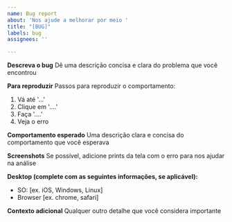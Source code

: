 ```yaml
---
name: Bug report
about: 'Nos ajude a melhorar por meio '
title: "[BUG]"
labels: bug
assignees: ''

---
```


**Descreva o bug**
Dê uma descrição concisa e clara do problema que você encontrou

**Para reproduzir**
Passos para reproduzir o comportamento:
1. Vá até '...'
2. Clique em '....'
3. Faça '....'
4. Veja o erro

**Comportamento esperado**
Uma descrição clara e concisa do comportamento que você esperava

**Screenshots**
Se possível, adicione prints da tela com o erro para nos ajudar na análise

**Desktop (complete com as seguintes informações, se aplicável):**
 - SO: [ex. iOS, Windows, Linux]
 - Browser [ex. chrome, safari]

**Contexto adicional**
Qualquer outro detalhe que você considera importante
